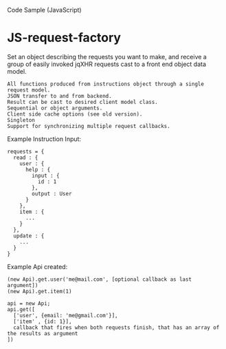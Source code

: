 Code Sample (JavaScript)


JS-request-factory
==================

Set an object describing the requests you want to make, and receive a group of easily invoked jqXHR requests cast to a front end object data model.

    All functions produced from instructions object through a single request model.
    JSON transfer to and from backend.
    Result can be cast to desired client model class.
    Sequential or object arguments.
    Client side cache options (see old version).
    Singleton
    Support for synchronizing multiple request callbacks.
    

Example Instruction Input:

    requests = {
      read : {
        user : {
          help : {
            input : {
              id : 1
            },
            output : User
          }
        },
        item : {
          ...
        }
      },
      update : {
        ...
      }
    }
    
Example Api created:

    (new Api).get.user('me@mail.com', [optional callback as last argument])
    (new Api).get.item(1)
    
    api = new Api;
    api.get([
      ['user', {email: 'me@gmail.com'}],
      ['item' , {id: 1}],
      callback that fires when both requests finish, that has an array of the results as argument
    ])
